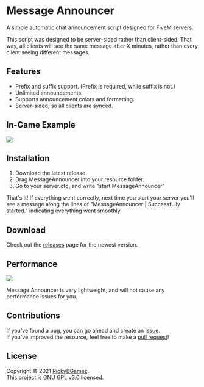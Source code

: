 # Message Announcer

A simple automatic chat announcement script designed for FiveM servers.  

This script was designed to be server-sided rather than client-sided. That way, all clients will see the same message after *X* minutes, rather than every client seeing different messages.

## Features
- Prefix and suffix support. (Prefix is required, while suffix is not.)
- Unlimited announcements.
- Supports announcement colors and formatting. 
- Server-sided, so all clients are synced.

## In-Game Example
![](https://i.imgur.com/ZaFuAIj.png)

## Installation
1. Download the latest release.
2. Drag MessageAnnouncer into your resource folder.
3. Go to your server.cfg, and write "start MessageAnnouncer"

That's it! If everything went correctly, next time you start your server you'll see a message along the lines of "MessageAnnouncer | Successfully started." indicating everything went smoothly.

## Download
Check out the [releases](https://github.com/RickyBGamez/MessageAnnouncer/releases) page for the newest version.  

## Performance
![](https://i.imgur.com/j5ktrt0.png)

Message Announcer is very lightweight, and will not cause any performance issues for you.  

## Contributions
If you've found a bug, you can go ahead and create an [issue](https://github.com/RickyBGamez/MessageAnnouncer/issues).  
If you've improved the resource, feel free to make a [pull request](https://github.com/RickyBGamez/MessageAnnouncer/pulls)!  

## License
Copyright © 2021 [RickyBGamez](https://github.com/RickyBGamez).  
This project is [GNU GPL v3.0](https://github.com/RickyBGamez/MessageAnnouncer/blob/main/LICENSE) licensed.
